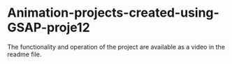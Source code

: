 # Animation-projects-created-using-GSAP-proje12
The functionality and operation of the project are available as a video in the readme file.
